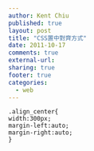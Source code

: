 ```yaml
---
author: Kent Chiu
published: true
layout: post
title: "CSS置中對齊方式"
date: 2011-10-17
comments: true
external-url:
sharing: true
footer: true
categories:
  - web
---
```




```
.align_center{
width:300px;
margin-left:auto;
margin-right:auto;
}
```

